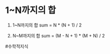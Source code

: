 # 1~N까지의 합

1) 1~N까지의 합
sum = N * (N + 1) / 2  

2) N~M까지의 합
sum = (M - N + 1) * (M + N) / 2  

#수학적지식